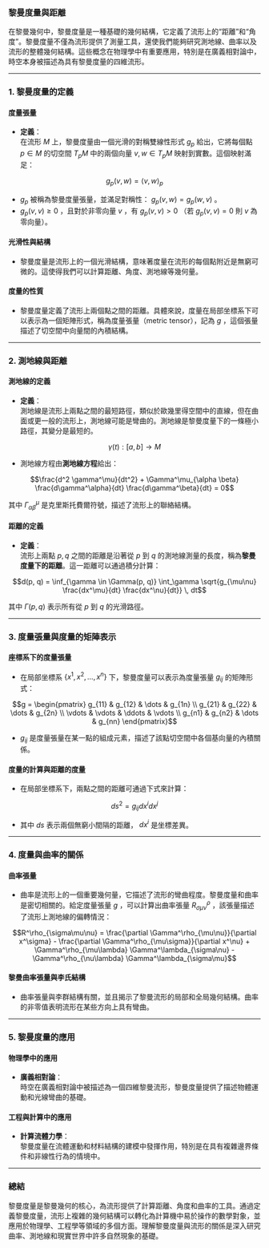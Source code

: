 ### **黎曼度量與距離**

在黎曼幾何中，黎曼度量是一種基礎的幾何結構，它定義了流形上的“距離”和“角度”。黎曼度量不僅為流形提供了測量工具，還使我們能夠研究測地線、曲率以及流形的整體幾何結構。這些概念在物理學中有重要應用，特別是在廣義相對論中，時空本身被描述為具有黎曼度量的四維流形。

---

### **1. 黎曼度量的定義**

#### **度量張量**
- **定義**：  
  在流形  $`M`$  上，黎曼度量由一個光滑的對稱雙線性形式  $`g_p`$  給出，它將每個點  $`p \in M`$  的切空間  $`T_pM`$  中的兩個向量  $`v, w \in T_pM`$  映射到實數。這個映射滿足：
  
```math
g_p(v, w) = \langle v, w \rangle_p
```

  -  $`g_p`$  被稱為黎曼度量張量，並滿足對稱性： $`g_p(v, w) = g_p(w, v)`$ 。
  -  $`g_p(v, v) \geq 0`$ ，且對於非零向量  $`v`$ ，有  $`g_p(v, v) > 0`$ （若  $`g_p(v, v) = 0`$  則  $`v`$  為零向量）。

#### **光滑性與結構**
- 黎曼度量是流形上的一個光滑結構，意味著度量在流形的每個點附近是無窮可微的。這使得我們可以計算距離、角度、測地線等幾何量。

#### **度量的性質**
- 黎曼度量定義了流形上兩個點之間的距離。具體來說，度量在局部坐標系下可以表示為一個矩陣形式，稱為度量張量（metric tensor），記為  $`g`$ ，這個張量描述了切空間中向量間的內積結構。

---

### **2. 測地線與距離**

#### **測地線的定義**
- **定義**：  
  測地線是流形上兩點之間的最短路徑，類似於歐幾里得空間中的直線，但在曲面或更一般的流形上，測地線可能是彎曲的。測地線是黎曼度量下的一條極小路徑，其變分是最短的。
  
```math
\gamma(t): [a, b] \to M
```

  - 測地線方程由**測地線方程**給出：
  
```math
\frac{d^2 \gamma^\mu}{dt^2} + \Gamma^\mu_{\alpha \beta} \frac{d\gamma^\alpha}{dt} \frac{d\gamma^\beta}{dt} = 0
```

  其中  $`\Gamma^\mu_{\alpha \beta}`$  是克里斯托費爾符號，描述了流形上的聯絡結構。

#### **距離的定義**
- **定義**：  
  流形上兩點  $`p, q`$  之間的距離是沿著從  $`p`$  到  $`q`$  的測地線測量的長度，稱為**黎曼度量下的距離**。這一距離可以通過積分計算：
  
```math
d(p, q) = \inf_{\gamma \in \Gamma(p, q)} \int_\gamma \sqrt{g_{\mu\nu} \frac{dx^\mu}{dt} \frac{dx^\nu}{dt}} \, dt
```

  其中  $`\Gamma(p, q)`$  表示所有從  $`p`$  到  $`q`$  的光滑路徑。

---

### **3. 度量張量與度量的矩陣表示**

#### **座標系下的度量張量**
- 在局部坐標系  $`\{x^1, x^2, \dots, x^n\}`$  下，黎曼度量可以表示為度量張量  $`g_{ij}`$  的矩陣形式：
  
```math
g = \begin{pmatrix}
  g_{11} & g_{12} & \dots & g_{1n} \\
  g_{21} & g_{22} & \dots & g_{2n} \\
  \vdots & \vdots & \ddots & \vdots \\
  g_{n1} & g_{n2} & \dots & g_{nn}
  \end{pmatrix}
```

  -  $`g_{ij}`$  是度量張量在某一點的組成元素，描述了該點切空間中各個基向量的內積關係。

#### **度量的計算與距離的度量**
- 在局部坐標系下，兩點之間的距離可通過下式來計算：
  
```math
ds^2 = g_{ij} dx^i dx^j
```

  - 其中  $`ds`$  表示兩個無窮小間隔的距離， $`dx^i`$  是坐標差異。

---

### **4. 度量與曲率的關係**

#### **曲率張量**
- 曲率是流形上的一個重要幾何量，它描述了流形的彎曲程度。黎曼度量和曲率是密切相關的。給定度量張量  $`g`$ ，可以計算出曲率張量  $`R^\rho_{\sigma\mu\nu}`$ ，該張量描述了流形上測地線的偏轉情況：
  
```math
R^\rho_{\sigma\mu\nu} = \frac{\partial \Gamma^\rho_{\mu\nu}}{\partial x^\sigma} - \frac{\partial \Gamma^\rho_{\mu\sigma}}{\partial x^\nu} + \Gamma^\rho_{\mu\lambda} \Gamma^\lambda_{\sigma\nu} - \Gamma^\rho_{\nu\lambda} \Gamma^\lambda_{\sigma\mu}
```

  
#### **黎曼曲率張量與李氏結構**
- 曲率張量與李群結構有關，並且揭示了黎曼流形的局部和全局幾何結構。曲率的非零值表明流形在某些方向上具有彎曲。

---

### **5. 黎曼度量的應用**

#### **物理學中的應用**
- **廣義相對論**：  
  時空在廣義相對論中被描述為一個四維黎曼流形，黎曼度量提供了描述物體運動和光線彎曲的基礎。

#### **工程與計算中的應用**
- **計算流體力學**：  
  黎曼度量在流體運動和材料結構的建模中發揮作用，特別是在具有複雜邊界條件和非線性行為的情境中。

---

### **總結**

黎曼度量是黎曼幾何的核心，為流形提供了計算距離、角度和曲率的工具。通過定義黎曼度量，流形上複雜的幾何結構可以轉化為計算機中易於操作的數學對象，並應用於物理學、工程學等領域的多個方面。理解黎曼度量與流形的關係是深入研究曲率、測地線和現實世界中許多自然現象的基礎。